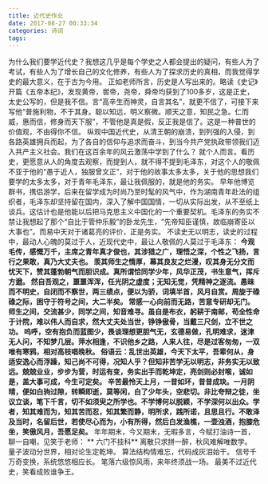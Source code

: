 ```yaml
---
title: 近代史作业
date: 2017-08-27 00:33:34
categories: 诗词
tags:
---
```


  为什么我们要学近代史？我想这几乎是每个学史之人都会提出的疑问，有些人为了考试，有些人为了增长自己的文化修养，有些人为了探求历史的真相，而我觉得学史的最大意义，在于古为今用。
  正如老师所言，历史是人写出来的。略读《史记》开篇《五帝本纪》，发现黄帝，喾帝，尧帝，舜帝均获到了100多岁，这是正史，太史公写的，但是我不信。言“高辛生而神灵，自言其名”，就更不信了，可接下来写他“普施利物，不于其身。聪以知远，明义察微。顺天之意，知民之急。仁而威，惠而信，修身而天下服”，不管他是真是假，反正我是信了。这是一种普世的价值观，不由得你不信。
  纵观中国近代史，从清王朝的崩溃，到列强的入侵，到各路英雄拥兵而起，为了各自的信仰与追求而奋斗，到当今共产党执政带领我们迈入共产主义社会。我们在这百余年的风云激荡中学到了什么？
  就个人而言。看历史，更愿意从人的角度去观察，而提到人，就不得不提到毛泽东，对这个人的敬佩不亚于他的“愚于近人，独服曾文正”，对于他的故事太多太多，关于他的思想我们要学的太多太多，对于青年毛泽东，最让我佩服的，就是他的务实。
  早年他博览群书，携侣游学，后来在留学成为时尚乃至时髦的风气中，作为湖南青年赴法的组织者，毛泽东却坚持留在国内，深入了解中国国情，一切从实际出发，从不至纸上谈兵。这估计也是他能以后把马克思主义中国化的一个重要契机。毛泽东的务实不禁让我想起了那个“自比于管仲乐毅”的卧龙先生，“先帝知臣谨慎，故临崩寄臣以大事也”。而易中天对于诸葛亮的评价，正是务实。
  不读史无以明志，读史的过程中，最动人心魄的莫过于人，近现代史中，最让人敬佩的人莫过于毛泽东：
  **今观毛传，感慨万千，主席之青年真才俊也，其涉猎之广，理悟之深，个性之飞扬，言行之果敢，真乃大丈夫也。
  羡其师生之情厚，幕其良友之烂漫，叹其身无分文而忧天下，赞其蓬勃朝气而胆识成。真所谓恰同学少年，风华正茂，书生意气，挥斥方遒。
  然自吾观之，噩噩浑浑，任光阴之虚度；无知无觉，凭精神之逐流。愚昧而不明史，自闭而不察世，两三绩点，便以为骄，词填半首，风月自赏。周旋于碌碌之际，困守于符号之间，大二半矣。
  常感一心向前而无路，苦意专研却无门。师生之间，交流甚少，同学之间，知音难寻。虽自是布衣，躬耕于南邮，苟全性命于计院，难以伟人而自求，然大丈夫处当世，铮铮傲骨，当戴三尺剑，立不世之功。
  呜呼，空有抱负而蓝图少，畏谈理想更胆气无，玄德易做，孔明难求，迷津无人问，不知梦几层。萍水相逢，不识他乡之路，人来人往，尽是过客匆匆，一双唯有寒鸦，相对高枝唱晚秋。
  俗语云：乱世出英雄，今天下太平，吾辈何从，身适安逸心而浮躁，知己尚不可得，况知人乎？但知非苦学无以明志，非务实无以致远。兢兢业业，步步为营，时运有变，务实出手而乾坤定，亮剑则必封喉，诚如是，盖大事可成，今生可定矣。
  辛苦最怜天上月，一昔如环，昔昔成玦。一月阴晴，便如白驹过隙，转瞬即逝，莫等闲，白了少年头，空悲切。非比夸辩之徒，坐议立谈，笔下千言，切不如须臾之所学也。不学博何以脱颖，不学深何以出众。学者，知其难而为，知其苦而忍，知其繁而静，明所求，践所诺，且思且行。不敢泽及当时，名留后世，若使尽心而为，小有所得，然后白发渔樵，一壶浊酒，抱膝危坐，笑傲风月，吾愿足矣。**
  年年期末，今又期末，无暇多言，今赋打油诗一首，聊一自嘲，见笑于老师：
                  ** 六门不挂科**
        离散只求拼一醉，秋风难解唯数学。
        量子波动分世界，相对论生定乾坤。
        算法结构情难忘，代码成灰泪始干。
	信号千万奇变换，系统悠悠相应长。
	笔落六级惊风雨，来年终须战一场。
	最美不过近代史，笑看成败谁争王。
  

  
